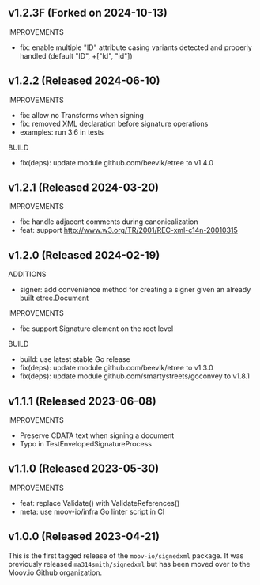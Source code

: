 ## v1.2.3F (Forked on 2024-10-13)

IMPROVEMENTS

- fix: enable multiple "ID" attribute casing variants detected and properly handled (default "ID", +["Id", "id"])

## v1.2.2 (Released 2024-06-10)

IMPROVEMENTS

- fix: allow no Transforms when signing
- fix: removed XML declaration before signature operations
- examples: run 3.6 in tests

BUILD

- fix(deps): update module github.com/beevik/etree to v1.4.0

## v1.2.1 (Released 2024-03-20)

IMPROVEMENTS

- fix: handle adjacent comments during canonicalization
- feat: support http://www.w3.org/TR/2001/REC-xml-c14n-20010315

## v1.2.0 (Released 2024-02-19)

ADDITIONS

- signer: add convenience method for creating a signer given an already built etree.Document

IMPROVEMENTS

- fix: support Signature element on the root level

BUILD

- build: use latest stable Go release
- fix(deps): update module github.com/beevik/etree to v1.3.0
- fix(deps): update module github.com/smartystreets/goconvey to v1.8.1

## v1.1.1 (Released 2023-06-08)

IMPROVEMENTS

- Preserve CDATA text when signing a document
- Typo in TestEnvelopedSignatureProcess

## v1.1.0 (Released 2023-05-30)

IMPROVEMENTS

- feat: replace Validate() with ValidateReferences()
- meta: use moov-io/infra Go linter script in CI

## v1.0.0 (Released 2023-04-21)

This is the first tagged release of the `moov-io/signedxml` package. It was previously released `ma314smith/signedxml` but has been moved over to the Moov.io Github organization.
